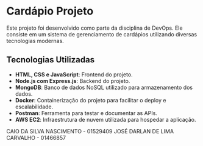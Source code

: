 # Cardápio Projeto

Este projeto foi desenvolvido como parte da disciplina de DevOps. Ele consiste em um sistema de gerenciamento de cardápios utilizando diversas tecnologias modernas.

## Tecnologias Utilizadas

- **HTML, CSS e JavaScript**: Frontend do projeto.
- **Node.js com Express.js**: Backend do projeto.
- **MongoDB**: Banco de dados NoSQL utilizado para armazenamento dos dados.
- **Docker**: Containerização do projeto para facilitar o deploy e escalabilidade.
- **Postman**: Ferramenta para testar e documentar as APIs.
- **AWS EC2**: Infraestrutura de nuvem utilizada para hospedar a aplicação.

CAIO DA SILVA NASCIMENTO - 01529409
JOSÉ DARLAN DE LIMA CARVALHO - 01466857